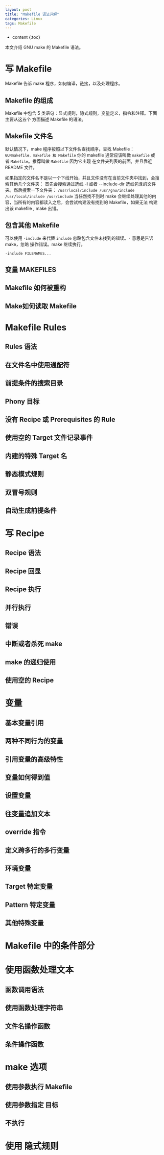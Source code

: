 ```yaml
---
layout: post
title: "Makefile 语法详解"
categories: Linux
tags: Makefile
---
```


* content
{:toc}

本文介绍 GNU make 的 Makefile 语法。




写 Makefile
====
Makefile 告诉 make 程序，如何编译，链接，以及处理程序。

Makefile 的组成
----
Makefile 中包含 5 类语句：显式规则，隐式规则，变量定义，指令和注释。下面主要从这五个
方面描述 Makefile 的语法。

Makefile 文件名
----
默认情况下，make 程序按照以下文件名查找顺序，查找 Makefile：
`GUNmakefile，makefile 和 Makefile`
你的 makefile 通常应该叫做 `makefile` 或者 `Makefile`。推荐叫做 `Makefile` 因为它出现
在文件夹列表的前面，并且靠近 README 文件。

如果指定的文件名不是以一个下线开始，并且文件没有在当前文件夹中找到，会搜索其他几个文件夹：
首先会搜索通过选线 -I 或者 --include-dir 选线包含的文件夹。然后搜索一下文件夹：
`/usr/local/include /usr/gnu/include /usr/local/include /usr/include` 当任然找不到时
make 会继续处理其他的内容，当所有的内容都读入之后，会尝试构建没有找到的 Makefile，如果无法
构建出该 makefile , make 出错。

包含其他 Makefile
----
可以使用 `-include` 来代替 `include` 忽略包含文件未找到的错误。`-` 意思是告诉 make，忽略
操作错误。make 继续执行。

    -include FILENAMES...
    
变量 MAKEFILES
----

Makefile 如何被重构
----

Make如何读取 Makefile
----

Makefile Rules
====

Rules 语法
----

在文件名中使用通配符
----

前提条件的搜索目录
----

Phony 目标
----

没有 Recipe 或 Prerequisites 的 Rule
----

使用空的 Target 文件记录事件
----

内建的特殊 Target 名
----

静态模式规则
----

双冒号规则
----

自动生成前提条件
----

写 Recipe
====

Recipe 语法
----

Recipe 回显
----

Recipe 执行
----

并行执行
----

错误
----

中断或者杀死 make
----

make 的递归使用
----

使用空的 Recipe
----

变量
====

基本变量引用
----

两种不同行为的变量
----

引用变量的高级特性
----

变量如何得到值
----

设置变量
----

往变量追加文本
----

override 指令
----

定义跨多行的多行变量
----

环境变量
----

Target 特定变量
----

Pattern 特定变量
----

其他特殊变量
----

Makefile 中的条件部分
====

使用函数处理文本
====

函数调用语法
----

使用函数处理字符串
----

文件名操作函数
----

条件操作函数
----

make 选项
====

使用参数执行 Makefile
----

使用参数指定 目标
----

不执行
----

使用 隐式规则
====


